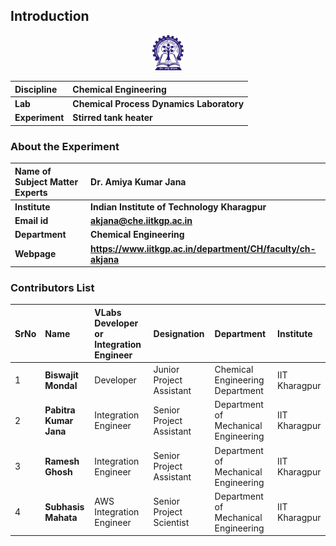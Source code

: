 ## Introduction

<div align="center">
<img src="experiment/images/iitkgp.png" width="10%">
</div>

<b>Discipline | <b> Chemical Engineering 
:--|:--|
<b> Lab | <b> **Chemical Process Dynamics Laboratory**
<b> Experiment|     <b> **Stirred tank heater**


### About the Experiment 

<!--Fill a brief description of this experiment here-->

<b>Name of Subject Matter Experts | <b> **Dr. Amiya Kumar Jana**
:--|:--|
<b> Institute | <b>  **Indian Institute of Technology Kharagpur**
<b> Email id|     <b>  **akjana@che.iitkgp.ac.in**
<b> Department |  **Chemical Engineering**
<b>Webpage| <b> https://www.iitkgp.ac.in/department/CH/faculty/ch-akjana




### Contributors List

SrNo | Name | VLabs Developer or Integration Engineer | Designation | Department| Institute
:--|:--|:--|:--|:--|:--|
1 | **Biswajit Mondal** |Developer | Junior Project Assistant | Chemical Engineering Department | IIT Kharagpur | 
2 | **Pabitra Kumar Jana** |Integration Engineer | Senior Project Assistant | Department of Mechanical Engineering | IIT Kharagpur |
3 | **Ramesh Ghosh** |Integration Engineer | Senior Project Assistant | Department of Mechanical Engineering | IIT Kharagpur |
4 | **Subhasis Mahata** |AWS Integration Engineer | Senior Project Scientist | Department of Mechanical Engineering | IIT Kharagpur | 
